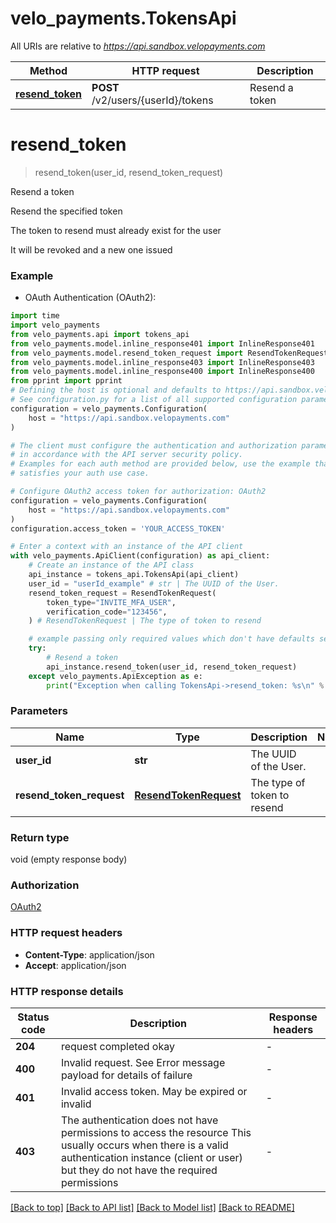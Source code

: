 # velo_payments.TokensApi

All URIs are relative to *https://api.sandbox.velopayments.com*

Method | HTTP request | Description
------------- | ------------- | -------------
[**resend_token**](TokensApi.md#resend_token) | **POST** /v2/users/{userId}/tokens | Resend a token


# **resend_token**
> resend_token(user_id, resend_token_request)

Resend a token

<p>Resend the specified token </p> <p>The token to resend must already exist for the user </p> <p>It will be revoked and a new one issued</p> 

### Example

* OAuth Authentication (OAuth2):

```python
import time
import velo_payments
from velo_payments.api import tokens_api
from velo_payments.model.inline_response401 import InlineResponse401
from velo_payments.model.resend_token_request import ResendTokenRequest
from velo_payments.model.inline_response403 import InlineResponse403
from velo_payments.model.inline_response400 import InlineResponse400
from pprint import pprint
# Defining the host is optional and defaults to https://api.sandbox.velopayments.com
# See configuration.py for a list of all supported configuration parameters.
configuration = velo_payments.Configuration(
    host = "https://api.sandbox.velopayments.com"
)

# The client must configure the authentication and authorization parameters
# in accordance with the API server security policy.
# Examples for each auth method are provided below, use the example that
# satisfies your auth use case.

# Configure OAuth2 access token for authorization: OAuth2
configuration = velo_payments.Configuration(
    host = "https://api.sandbox.velopayments.com"
)
configuration.access_token = 'YOUR_ACCESS_TOKEN'

# Enter a context with an instance of the API client
with velo_payments.ApiClient(configuration) as api_client:
    # Create an instance of the API class
    api_instance = tokens_api.TokensApi(api_client)
    user_id = "userId_example" # str | The UUID of the User.
    resend_token_request = ResendTokenRequest(
        token_type="INVITE_MFA_USER",
        verification_code="123456",
    ) # ResendTokenRequest | The type of token to resend

    # example passing only required values which don't have defaults set
    try:
        # Resend a token
        api_instance.resend_token(user_id, resend_token_request)
    except velo_payments.ApiException as e:
        print("Exception when calling TokensApi->resend_token: %s\n" % e)
```


### Parameters

Name | Type | Description  | Notes
------------- | ------------- | ------------- | -------------
 **user_id** | **str**| The UUID of the User. |
 **resend_token_request** | [**ResendTokenRequest**](ResendTokenRequest.md)| The type of token to resend |

### Return type

void (empty response body)

### Authorization

[OAuth2](../README.md#OAuth2)

### HTTP request headers

 - **Content-Type**: application/json
 - **Accept**: application/json


### HTTP response details

| Status code | Description | Response headers |
|-------------|-------------|------------------|
**204** | request completed okay |  -  |
**400** | Invalid request. See Error message payload for details of failure |  -  |
**401** | Invalid access token. May be expired or invalid |  -  |
**403** | The authentication does not have permissions to access the resource This usually occurs when there is a valid authentication instance (client or user) but they do not have the required permissions  |  -  |

[[Back to top]](#) [[Back to API list]](../README.md#documentation-for-api-endpoints) [[Back to Model list]](../README.md#documentation-for-models) [[Back to README]](../README.md)

